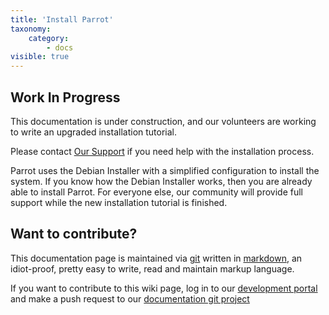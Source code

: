 ```yaml
---
title: 'Install Parrot'
taxonomy:
    category:
        - docs
visible: true
---
```


## Work In Progress

This documentation is under construction, and our volunteers are working to write an upgraded installation tutorial.

Please contact [Our Support](https://comunity.parrotsec.org) if you need help with the installation process.

Parrot uses the Debian Installer with a simplified configuration to install the system. If you know how the Debian Installer works, then you are already able to install Parrot. For everyone else, our community will provide full support while the new installation tutorial is finished.


## Want to contribute?

This documentation page is maintained via [git](https://dev.parrotsec.org/parrot/documentation) written in [markdown](https://daringfireball.net/projects/markdown/syntax), an idiot-proof, pretty easy to write, read and maintain markup language.

If you want to contribute to this wiki page, log in to our [development portal](https://dev.parrotsec.org) and make a push request to our [documentation git project](https://dev.parrotsec.org/parrot/documentation)
